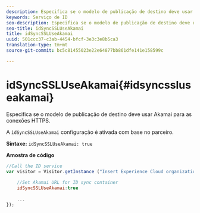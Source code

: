 ```yaml
---
description: Especifica se o modelo de publicação de destino deve usar Akamai para as conexões HTTPS.
keywords: Serviço de ID
seo-description: Especifica se o modelo de publicação de destino deve usar Akamai para as conexões HTTPS.
seo-title: idSyncSSLUseAkamai
title: idSyncSSLUseAkamai
uuid: 501ccc37-c3ab-4454-bfcf-3e3c3e8b5ca3
translation-type: tm+mt
source-git-commit: bc5c81455023e22e64877bb861dfe141e158599c

---
```



# idSyncSSLUseAkamai{#idsyncssluseakamai}

Especifica se o modelo de publicação de destino deve usar Akamai para as conexões HTTPS.

A `idSyncSSLUseAkamai` configuração é ativada com base no parceiro.

**Sintaxe:** `idSyncSSLUseAkamai: true`

**Amostra de código**

```js
//Call the ID service 
var visitor = Visitor.getInstance ("Insert Experience Cloud organization ID here",{ 
 
    //Set Akamai URL for ID sync container 
    idSyncSSLUseAkamai:true 
 
    ... 
});
```

